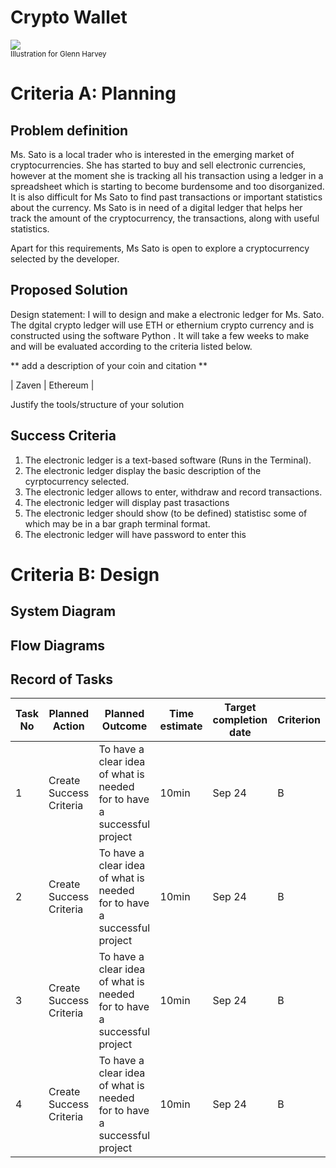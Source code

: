 # Crypto Wallet

![](22ROOSE-master768.gif)  
<sub>Illustration for Glenn Harvey</sub>

# Criteria A: Planning

## Problem definition

Ms. Sato is a local trader who is interested in the emerging market of cryptocurrencies. She has started to buy and sell electronic currencies, however at the moment she is tracking all his transaction using a ledger in a spreadsheet which is starting to become burdensome and too disorganized. It is also difficult for Ms Sato to find past transactions or important statistics about the currency. Ms Sato is in need of a digital ledger that helps her track the amount of the cryptocurrency, the transactions, along with useful statistics. 

Apart for this requirements, Ms Sato is open to explore a cryptocurrency selected by the developer.

## Proposed Solution

Design statement:
I will to design and make a electronic ledger for Ms. Sato. The dgital crypto ledger will use ETH or ethernium crypto currency and is constructed using the software Python . It will take a few weeks to make and will be evaluated according to the criteria listed below.

** add a description of your coin and citation **

| Zaven     | Ethereum  |

Justify the tools/structure of your solution

## Success Criteria
1. The electronic ledger is a text-based software (Runs in the Terminal).
2. The electronic ledger display the basic description of the cyrptocurrency selected.
3. The electronic ledger allows to enter, withdraw and record transactions.
4. The electronic ledger will display past trasactions
5. The electronic ledger should show (to be defined) statistisc some of which may be in a bar graph terminal format.
6. The electronic ledger will have password to enter this 

# Criteria B: Design

## System Diagram

## Flow Diagrams


## Record of Tasks
| Task No | Planned Action                                                | Planned Outcome                                                                                                 | Time estimate | Target completion date | Criterion |
|---------|---------------------------------------------------------------|-----------------------------------------------------------------------------------------------------------------|---------------|------------------------|-----------|
| 1       | Create Success Criteria                                         | To have a clear idea of what is needed for to have a successful project                        | 10min         | Sep 24                 | B         |
| 2       | Create Success Criteria                                         | To have a clear idea of what is needed for to have a successful project                        | 10min         | Sep 24                 | B         |
| 3       | Create Success Criteria                                         | To have a clear idea of what is needed for to have a successful project                        | 10min         | Sep 24                 | B         |
| 4       | Create Success Criteria                                         | To have a clear idea of what is needed for to have a successful project                        | 10min         | Sep 24                 | B         |
